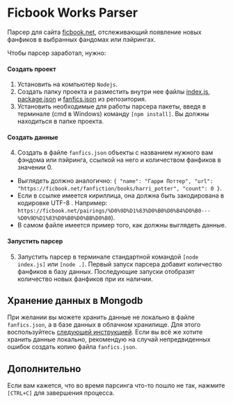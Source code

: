 # Ficbook Works Parser
Парсер для сайта [ficbook.net](https://ficbook.net), отслеживающий появление новых фанфиков в выбранных фандомах или пэйрингах. 

Чтобы парсер заработал, нужно:
#### Создать проект
1. Установить на компьютер `Nodejs`.
2. Создать папку проекта и разместить внутри нее файлы [index.js](index.js), [package.json](package.json) и [fanfics.json](fanfics.json) из репозитория.
3. Установить необходимые для работы парсера пакеты, введя в терминале (cmd в Windows) команду `[npm install]`. Вы должны находиться в папке проекта.
#### Создать данные
4. Создать в файле `fanfics.json` объекты c названием нужного вам фэндома или пэйринга, ссылкой на него и количеством фанфиков в значении 0. 
* Выглядеть должно аналогично: `{ "name": "Гарри Поттер", "url": "https://ficbook.net/fanfiction/books/harri_potter", "count": 0 }`. 
* Если в ссылке имеется кириллица, она должна быть закодирована в кодировке UTF-8 . Например: `https://ficbook.net/pairings/%D0%9D%D1%83%D0%B0%D0%B4%D0%B0---%D0%9D%D1%83%D0%B0%D0%BB%D0%B0`). 
* В самом файле имеется пример того, как должны выглядеть данные.
#### Запустить парсер 
5. Запустить парсер в терминале стандартной командой `[node index.js]` или `[node .]`. Первый запуск парсера добавит количество фанфиков в базу данных. Последующие запуски отобразят количество новых фанфиков при их наличии.

## Хранение данных в Mongodb
При желании вы можете хранить данные не локально в файле `fanfics.json`, а в базе данных в облачном хранилище. 
Для этого воспользуйтесь [следующей инструкцией](mongodb/README-MONGODB.md). Если вы всё же хотите хранить данные локально, рекомендую на случай непредвиденных ошибок создать копию файла `fanfics.json`.

## Дополнительно
Если вам кажется, что во время парсинга что-то пошло не так, нажмите `[CTRL+C]` для завершения процесса.
